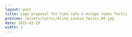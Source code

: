 ```yaml
---
layout: post
title: Logo proposal for time cafe & escape rooms Tactic
preview: /assets/tactic/Alina_Loseva_Tactic_06.jpg
date: 2015-02-29
width: 1
---
```


